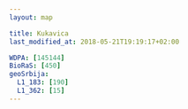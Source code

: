 ```yaml
---
layout: map

title: Kukavica
last_modified_at: 2018-05-21T19:19:17+02:00

WDPA: [145144]
BioRaS: [450]
geoSrbija:
  L1_183: [190]
  L1_362: [15]
---
```

